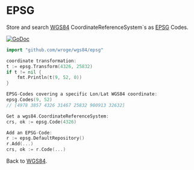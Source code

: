 # EPSG

Store and search 
[WGS84](https://github.com/wroge/wgs84) CoordinateReferenceSystem`s as
[EPSG](https://en.wikipedia.org/wiki/Spatial_reference_system#Identifiers) Codes.

[![GoDoc](https://godoc.org/github.com/wroge/wgs84/epsg?status.svg)](https://godoc.org/github.com/wroge/wgs84/epsg)

```go
import "github.com/wroge/wgs84/epsg"

coordinate transformation:
t := epsg.Transform(4326, 25832)
if t != nil {
    fmt.Println(t(9, 52, 0))
}

EPSG-Codes covering a specific Lon/Lat WGS84 coordinate:
epsg.Codes(9, 52)
// [4978 3857 4326 31467 25832 900913 32632]

Get a wgs84.CoordinateReferenceSystem:
crs, ok := epsg.Code(4326)

Add an EPSG-Code:
r := epsg.DefaultRepository()
r.Add(...)
crs, ok := r.Code(...)
```

Back to [WGS84](https://github.com/wroge/wgs84).
